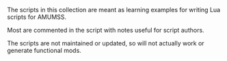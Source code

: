 The scripts in this collection are meant as learning examples for writing Lua scripts for AMUMSS.

Most are commented in the script with notes useful for script authors.

The scripts are not maintained or updated, so will not actually work or generate functional mods.


